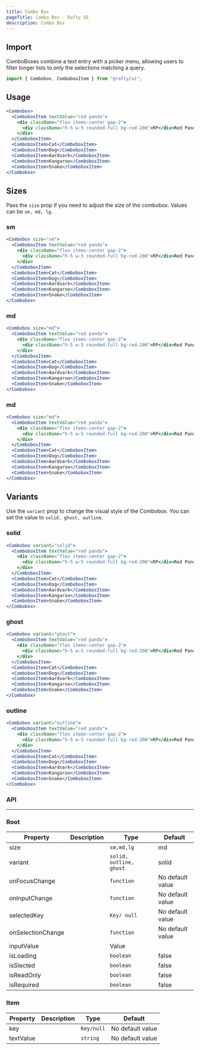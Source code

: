 ```yaml
---
title: Combo Box
pageTitle: Combo Box - Rafty UI
description: Combo Box
---
```


## Import

ComboBoxes combine a text entry with a picker menu, allowing users to filter longer lists to only the selections matching a query.

```jsx
import { Combobox, ComboboxItem } from "@rafty/ui";
```

## Usage

```jsx
<Combobox>
  <ComboboxItem textValue="red panda">
    <div className="flex items-center gap-2">
      <div className="h-5 w-5 rounded-full bg-red-200">RP</div>Red Panda
    </div>
  </ComboboxItem>
  <ComboboxItem>Cat</ComboboxItem>
  <ComboboxItem>Dog</ComboboxItem>
  <ComboboxItem>Aardvark</ComboboxItem>
  <ComboboxItem>Kangaroo</ComboboxItem>
  <ComboboxItem>Snake</ComboboxItem>
</Combobox>
```

## Sizes

Pass the `size` prop if you need to adjust the size of the combobox. Values can be `sm, md, lg`.

### sm

```jsx
<Combobox size="sm">
  <ComboboxItem textValue="red panda">
    <div className="flex items-center gap-2">
      <div className="h-5 w-5 rounded-full bg-red-200">RP</div>Red Panda
    </div>
  </ComboboxItem>
  <ComboboxItem>Cat</ComboboxItem>
  <ComboboxItem>Dog</ComboboxItem>
  <ComboboxItem>Aardvark</ComboboxItem>
  <ComboboxItem>Kangaroo</ComboboxItem>
  <ComboboxItem>Snake</ComboboxItem>
</Combobox>
```

### md

```jsx
<Combobox size="md">
  <ComboboxItem textValue="red panda">
    <div className="flex items-center gap-2">
      <div className="h-5 w-5 rounded-full bg-red-200">RP</div>Red Panda
    </div>
  </ComboboxItem>
  <ComboboxItem>Cat</ComboboxItem>
  <ComboboxItem>Dog</ComboboxItem>
  <ComboboxItem>Aardvark</ComboboxItem>
  <ComboboxItem>Kangaroo</ComboboxItem>
  <ComboboxItem>Snake</ComboboxItem>
</Combobox>
```

### md

```jsx
<Combobox size="md">
  <ComboboxItem textValue="red panda">
    <div className="flex items-center gap-2">
      <div className="h-5 w-5 rounded-full bg-red-200">RP</div>Red Panda
    </div>
  </ComboboxItem>
  <ComboboxItem>Cat</ComboboxItem>
  <ComboboxItem>Dog</ComboboxItem>
  <ComboboxItem>Aardvark</ComboboxItem>
  <ComboboxItem>Kangaroo</ComboboxItem>
  <ComboboxItem>Snake</ComboboxItem>
</Combobox>
```

## Variants

Use the `variant` prop to change the visual style of the Combobox. You can set the value to `solid, ghost, outline`.

### solid

```jsx
<Combobox variant="solid">
  <ComboboxItem textValue="red panda">
    <div className="flex items-center gap-2">
      <div className="h-5 w-5 rounded-full bg-red-200">RP</div>Red Panda
    </div>
  </ComboboxItem>
  <ComboboxItem>Cat</ComboboxItem>
  <ComboboxItem>Dog</ComboboxItem>
  <ComboboxItem>Aardvark</ComboboxItem>
  <ComboboxItem>Kangaroo</ComboboxItem>
  <ComboboxItem>Snake</ComboboxItem>
</Combobox>
```

### ghost

```jsx
<Combobox variant="ghost">
  <ComboboxItem textValue="red panda">
    <div className="flex items-center gap-2">
      <div className="h-5 w-5 rounded-full bg-red-200">RP</div>Red Panda
    </div>
  </ComboboxItem>
  <ComboboxItem>Cat</ComboboxItem>
  <ComboboxItem>Dog</ComboboxItem>
  <ComboboxItem>Aardvark</ComboboxItem>
  <ComboboxItem>Kangaroo</ComboboxItem>
  <ComboboxItem>Snake</ComboboxItem>
</Combobox>
```

### outline

```jsx
<Combobox variant="outline">
  <ComboboxItem textValue="red panda">
    <div className="flex items-center gap-2">
      <div className="h-5 w-5 rounded-full bg-red-200">RP</div>Red Panda
    </div>
  </ComboboxItem>
  <ComboboxItem>Cat</ComboboxItem>
  <ComboboxItem>Dog</ComboboxItem>
  <ComboboxItem>Aardvark</ComboboxItem>
  <ComboboxItem>Kangaroo</ComboboxItem>
  <ComboboxItem>Snake</ComboboxItem>
</Combobox>
```

### API

---

### Root

| Property          | Description | Type                    | Default          |
| ----------------- | ----------- | ----------------------- | ---------------- |
| size              |             | `sm,md,lg`              | md               |
| variant           |             | `solid, outline, ghost` | solid            |
| onFocusChange     |             | `function`              | No default value |
| onInputChange     |             | `function`              | No default value |
| selectedKey       |             | `Key/ null`             | No default value |
| onSelectionChange |             | `function`              | No default value |
| inputValue        |             | Value                   |                  |
| isLoading         |             | `boolean`               | false            |
| isSlected         |             | `boolean`               | false            |
| isReadOnly        |             | `boolean`               | false            |
| isRequired        |             | `boolean`               | false            |

### Item

| Property  | Description | Type       | Default          |
| --------- | ----------- | ---------- | ---------------- |
| key       |             | `Key/null` | No default value |
| textValue |             | `string`   | No default value |
